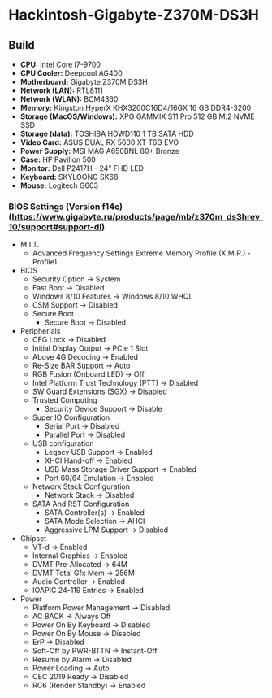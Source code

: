 # Hackintosh-Gigabyte-Z370M-DS3H
## Build
* **CPU:** Intel Core i7-9700
* **CPU Cooler:** Deepcool AG400
* **Motherboard:** Gigabyte Z370M DS3H
* **Network (LAN):** RTL8111
* **Network (WLAN):** BCM4360
* **Memory:** Kingston HyperX KHX3200C16D4/16GX 16 GB DDR4-3200
* **Storage (MacOS/Windows):** XPG GAMMIX S11 Pro 512 GB M.2 NVME SSD
* **Storage (data):** TOSHIBA HDWD110 1 TB SATA HDD
* **Video Card:** ASUS DUAL RX 5600 XT T6G EVO
* **Power Supply:** MSI MAG A650BNL 80+ Bronze
* **Case:** HP Pavilion 500
* **Monitor:** Dell P2417H - 24" FHD LED
* **Keyboard:** SKYLOONG SK68
* **Mouse:** Logitech G603

### BIOS Settings (Version f14c) (https://www.gigabyte.ru/products/page/mb/z370m_ds3hrev_10/support#support-dl)
* M.I.T.
  * Advanced Frequency Settings
    Extreme Memory Profile (X.M.P.) - Profile1
* BIOS
  * Security Option → System
  * Fast Boot → Disabled
  * Windows 8/10 Features → Windows 8/10 WHQL
  * CSM Support → Disabled
  * Secure Boot
    * Secure Boot → Disabled
* Peripherials
  * CFG Lock → Disabled
  * Initial Display Output → PCIe 1 Slot
  * Above 4G Decoding → Enabled
  * Re-Size BAR Support → Auto
  * RGB Fusion (Onboard LED) → Off
  * Intel Platform Trust Technology (PTT) → Disabled
  * SW Guard Extensions (SGX) → Disabled
  * Trusted Computing
    * Security Device Support → Disable
  * Super IO Configuration
    * Serial Port → Disabled
    * Parallel Port → Disabled
  * USB configuration
    * Legacy USB Support → Enabled
    * XHCI Hand-off → Enabled
    * USB Mass Storage Driver Support → Enabled
    * Port 60/64 Emulation → Enabled
  * Network Stack Configuration
    * Network Stack → Disabled
  * SATA And RST Configuration
    * SATA Controller(s) → Enabled
    * SATA Mode Selection → AHCI
    * Aggressive LPM Support → Disabled
* Chipset
  * VT-d → Enabled
  * Internal Graphics → Enabled
  * DVMT Pre-Allocated → 64M
  * DVMT Total Gfx Mem → 256M
  * Audio Controller → Enabled
  * IOAPIC 24-119 Entries → Enabled
* Power
  * Platform Power Management → Disabled
  * AC BACK → Always Off
  * Power On By Keyboard → Disabled
  * Power On By Mouse → Disabled
  * ErP → Disabled
  * Soft-Off by PWR-BTTN → Instant-Off
  * Resume by Alarm → Disabled
  * Power Loading → Auto
  * CEC 2019 Ready → Disabled
  * RC6 (Render Standby) → Enabled